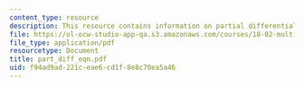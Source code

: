 ```yaml
---
content_type: resource
description: This resource contains information on partial differential equations.
file: https://ol-ocw-studio-app-qa.s3.amazonaws.com/courses/18-02-multivariable-calculus-spring-2006/f94ad9ad221ceae6cd1f8e8c70ea5a46_part_diff_eqn.pdf
file_type: application/pdf
resourcetype: Document
title: part_diff_eqn.pdf
uid: f94ad9ad-221c-eae6-cd1f-8e8c70ea5a46
---
```

